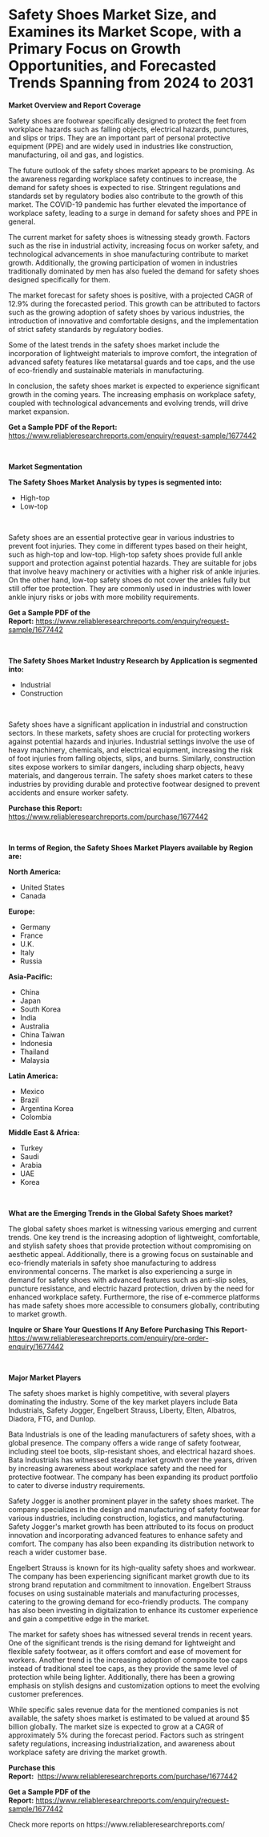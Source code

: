 <p><h1>Safety Shoes Market Size, and Examines its Market Scope, with a Primary Focus on Growth Opportunities, and Forecasted Trends Spanning from 2024 to 2031</h1></p><p><strong>Market Overview and Report Coverage</strong></p>
<p><p>Safety shoes are footwear specifically designed to protect the feet from workplace hazards such as falling objects, electrical hazards, punctures, and slips or trips. They are an important part of personal protective equipment (PPE) and are widely used in industries like construction, manufacturing, oil and gas, and logistics.</p><p>The future outlook of the safety shoes market appears to be promising. As the awareness regarding workplace safety continues to increase, the demand for safety shoes is expected to rise. Stringent regulations and standards set by regulatory bodies also contribute to the growth of this market. The COVID-19 pandemic has further elevated the importance of workplace safety, leading to a surge in demand for safety shoes and PPE in general.</p><p>The current market for safety shoes is witnessing steady growth. Factors such as the rise in industrial activity, increasing focus on worker safety, and technological advancements in shoe manufacturing contribute to market growth. Additionally, the growing participation of women in industries traditionally dominated by men has also fueled the demand for safety shoes designed specifically for them.</p><p>The market forecast for safety shoes is positive, with a projected CAGR of 12.9% during the forecasted period. This growth can be attributed to factors such as the growing adoption of safety shoes by various industries, the introduction of innovative and comfortable designs, and the implementation of strict safety standards by regulatory bodies.</p><p>Some of the latest trends in the safety shoes market include the incorporation of lightweight materials to improve comfort, the integration of advanced safety features like metatarsal guards and toe caps, and the use of eco-friendly and sustainable materials in manufacturing.</p><p>In conclusion, the safety shoes market is expected to experience significant growth in the coming years. The increasing emphasis on workplace safety, coupled with technological advancements and evolving trends, will drive market expansion.</p></p>
<p><strong>Get a Sample PDF of the Report:</strong> <a href="https://www.reliableresearchreports.com/enquiry/request-sample/1677442">https://www.reliableresearchreports.com/enquiry/request-sample/1677442</a></p>
<p>&nbsp;</p>
<p><strong>Market Segmentation</strong></p>
<p><strong>The Safety Shoes Market Analysis by types is segmented into:</strong></p>
<p><ul><li>High-top</li><li>Low-top</li></ul></p>
<p>&nbsp;</p>
<p><p>Safety shoes are an essential protective gear in various industries to prevent foot injuries. They come in different types based on their height, such as high-top and low-top. High-top safety shoes provide full ankle support and protection against potential hazards. They are suitable for jobs that involve heavy machinery or activities with a higher risk of ankle injuries. On the other hand, low-top safety shoes do not cover the ankles fully but still offer toe protection. They are commonly used in industries with lower ankle injury risks or jobs with more mobility requirements.</p></p>
<p><strong>Get a Sample PDF of the Report:</strong>&nbsp;<a href="https://www.reliableresearchreports.com/enquiry/request-sample/1677442">https://www.reliableresearchreports.com/enquiry/request-sample/1677442</a></p>
<p>&nbsp;</p>
<p><strong>The Safety Shoes Market Industry Research by Application is segmented into:</strong></p>
<p><ul><li>Industrial</li><li>Construction</li></ul></p>
<p>&nbsp;</p>
<p><p>Safety shoes have a significant application in industrial and construction sectors. In these markets, safety shoes are crucial for protecting workers against potential hazards and injuries. Industrial settings involve the use of heavy machinery, chemicals, and electrical equipment, increasing the risk of foot injuries from falling objects, slips, and burns. Similarly, construction sites expose workers to similar dangers, including sharp objects, heavy materials, and dangerous terrain. The safety shoes market caters to these industries by providing durable and protective footwear designed to prevent accidents and ensure worker safety.</p></p>
<p><strong>Purchase this Report:</strong>&nbsp; <a href="https://www.reliableresearchreports.com/purchase/1677442">https://www.reliableresearchreports.com/purchase/1677442</a></p>
<p>&nbsp;</p>
<p><strong>In terms of Region, the Safety Shoes Market Players available by Region are:</strong></p>
<p>
    <p> <strong> North America: </strong>
        <ul>
            <li>United States</li>
            <li>Canada</li>
        </ul>
        </p> 
    <p> <strong> Europe: </strong>
        <ul>
            <li>Germany</li>
            <li>France</li>
            <li>U.K.</li>
            <li>Italy</li>
            <li>Russia</li>
        </ul>
        </p> 
    <p> <strong> Asia-Pacific: </strong>
        <ul>
            <li>China</li>
            <li>Japan</li>
            <li>South Korea</li>
            <li>India</li>
            <li>Australia</li>
            <li>China Taiwan</li>
            <li>Indonesia</li>
            <li>Thailand</li>
            <li>Malaysia</li>
        </ul>
        </p> 
    <p> <strong> Latin America: </strong>
        <ul>
            <li>Mexico</li>
            <li>Brazil</li>
            <li>Argentina Korea</li>
            <li>Colombia</li>
        </ul>
        </p> 
    <p> <strong> Middle East & Africa: </strong>
        <ul>
            <li>Turkey</li>
            <li>Saudi</li>
            <li>Arabia</li>
            <li>UAE</li>
            <li>Korea</li>
        </ul>
    </p>
    </p>
<p>&nbsp;</p>
<p><strong>What are the Emerging Trends in the Global Safety Shoes market?</strong></p>
<p><p>The global safety shoes market is witnessing various emerging and current trends. One key trend is the increasing adoption of lightweight, comfortable, and stylish safety shoes that provide protection without compromising on aesthetic appeal. Additionally, there is a growing focus on sustainable and eco-friendly materials in safety shoe manufacturing to address environmental concerns. The market is also experiencing a surge in demand for safety shoes with advanced features such as anti-slip soles, puncture resistance, and electric hazard protection, driven by the need for enhanced workplace safety. Furthermore, the rise of e-commerce platforms has made safety shoes more accessible to consumers globally, contributing to market growth.</p></p>
<p><strong>Inquire or Share Your Questions If Any Before Purchasing This Report</strong>- <a href="https://www.reliableresearchreports.com/enquiry/pre-order-enquiry/1677442">https://www.reliableresearchreports.com/enquiry/pre-order-enquiry/1677442</a></p>
<p>&nbsp;</p>
<p><strong>Major Market Players</strong></p>
<p><p>The safety shoes market is highly competitive, with several players dominating the industry. Some of the key market players include Bata Industrials, Safety Jogger, Engelbert Strauss, Liberty, Elten, Albatros, Diadora, FTG, and Dunlop. </p><p>Bata Industrials is one of the leading manufacturers of safety shoes, with a global presence. The company offers a wide range of safety footwear, including steel toe boots, slip-resistant shoes, and electrical hazard shoes. Bata Industrials has witnessed steady market growth over the years, driven by increasing awareness about workplace safety and the need for protective footwear. The company has been expanding its product portfolio to cater to diverse industry requirements.</p><p>Safety Jogger is another prominent player in the safety shoes market. The company specializes in the design and manufacturing of safety footwear for various industries, including construction, logistics, and manufacturing. Safety Jogger's market growth has been attributed to its focus on product innovation and incorporating advanced features to enhance safety and comfort. The company has also been expanding its distribution network to reach a wider customer base.</p><p>Engelbert Strauss is known for its high-quality safety shoes and workwear. The company has been experiencing significant market growth due to its strong brand reputation and commitment to innovation. Engelbert Strauss focuses on using sustainable materials and manufacturing processes, catering to the growing demand for eco-friendly products. The company has also been investing in digitalization to enhance its customer experience and gain a competitive edge in the market.</p><p>The market for safety shoes has witnessed several trends in recent years. One of the significant trends is the rising demand for lightweight and flexible safety footwear, as it offers comfort and ease of movement for workers. Another trend is the increasing adoption of composite toe caps instead of traditional steel toe caps, as they provide the same level of protection while being lighter. Additionally, there has been a growing emphasis on stylish designs and customization options to meet the evolving customer preferences.</p><p>While specific sales revenue data for the mentioned companies is not available, the safety shoes market is estimated to be valued at around $5 billion globally. The market size is expected to grow at a CAGR of approximately 5% during the forecast period. Factors such as stringent safety regulations, increasing industrialization, and awareness about workplace safety are driving the market growth.</p></p>
<p><strong>Purchase this Report:</strong>&nbsp;&nbsp;<a href="https://www.reliableresearchreports.com/purchase/1677442">https://www.reliableresearchreports.com/purchase/1677442</a></p>
<p></p>
<p><strong>Get a Sample PDF of the Report:</strong>&nbsp;<a href="https://www.reliableresearchreports.com/enquiry/request-sample/1677442">https://www.reliableresearchreports.com/enquiry/request-sample/1677442</a></p>
<p>Check more reports on https://www.reliableresearchreports.com/</p>